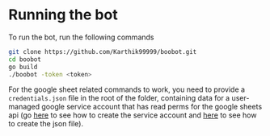 # Running the bot

To run the bot, run the following commands

```bash
git clone https://github.com/Karthik99999/boobot.git
cd boobot
go build
./boobot -token <token>
```

For the google sheet related commands to work, you need to provide a `credentials.json` file in the root of the folder, containing data for a user-managed google service account that has read perms for the google sheets api (go [here](https://cloud.google.com/iam/docs/service-accounts#user-managed) to see how to create the service account and [here](https://cloud.google.com/iam/docs/creating-managing-service-account-keys) to see how to create the json file).
